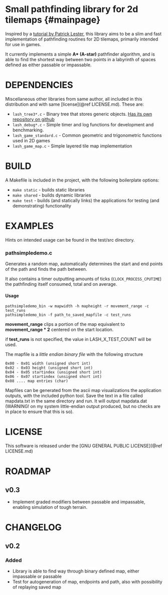 Small pathfinding library for 2d tilemaps	{#mainpage}
========================================

Inspired by a [tutorial by Patrick Lester](http://www.policyalmanac.org/games/aStarTutorial.htm), this library aims to be a slim and fast implementation of pathfinding routines for 2D tilemaps, primarily intended for use in games.

It currently implements a simple __A* (A-star)__ pathfinder algorithm, and is able to find the shortest way between two points in a labyrinth of spaces defined as either passable or impassable.

# DEPENDENCIES

Miscellaneous other libraries from same author, all included in this distribution and with same [license](@ref LICENSE.md). These are:

- `lash_tree3*.c` - Binary tree that stores generic objects. [Has its own repository on github](https://github.com/nolash/lashTree)
- `lash_debug*.c` - Simple timer and log functions for development and benchmarking.
- `lash_game_standard.c` - Common geometric and trigonometric functions used in 2D games
- `lash_game_map.c` - Simple layered tile map implementation

# BUILD

A Makefile is included in the project, with the following boilerplate options:

- `make static` - builds static libraries
- `make shared` - builds dynamic libraries
- `make test` - builds (and statically links) the applications for testing (and demonstrating) functionality

# EXAMPLES

Hints on intended usage can be found in the test/src directory.

### pathsimpledemo.c

Generates a random map, automatically determines the start and end points of the path and finds the path between.

It also contains a timer outputting amounts of ticks (`CLOCK_PROCESS_CPUTIME`) the pathfinding itself consumed, total and on average.

#### Usage

    pathsimpledemo_bin -w mapwidth -h mapheight -r movement_range -c test_runs
    pathsimpledemo_bin -f path_to_saved_mapfile -c test_runs

__movement_range__ clips a portion of the map equivalent to __movement_range * 2__ centered on the start location.

if __test_runs__ is not specified, the value in LASH_X_TEST_COUNT will be used.

The mapfile is a _little endian binary file_ with the following structure
    
    0x00 - 0x01 width (unsigned short int)
    0x02 - 0x03 height (unsigned short int)
    0x04 - 0x05 startindex (unsigned short int)
    0x06 - 0x07 startindex (unsigned short int)
    0x08 .... map entries (char)

Mapfiles can be generated from the ascii map visualizations the application outputs, with the included python tool. Save the text in a file called mapdata.txt in the same directory and run. It will output mapdata.dat (WARNING! on my system little-endian output produced, but no checks are in place to ensure that this is so).

# LICENSE

This software is released under the [GNU GENERAL PUBLIC LICENSE](@ref LICENSE.md)

# ROADMAP

## v0.3

- Implement graded modifiers between passable and impassable, enabling simulation of tough terrain.

# CHANGELOG

## v0.2

### Added

- Library is able to find way through binary defined map, either impassable or passable
- Test for autogeneration of map, endpoints and path, also with possibility of replaying saved map


